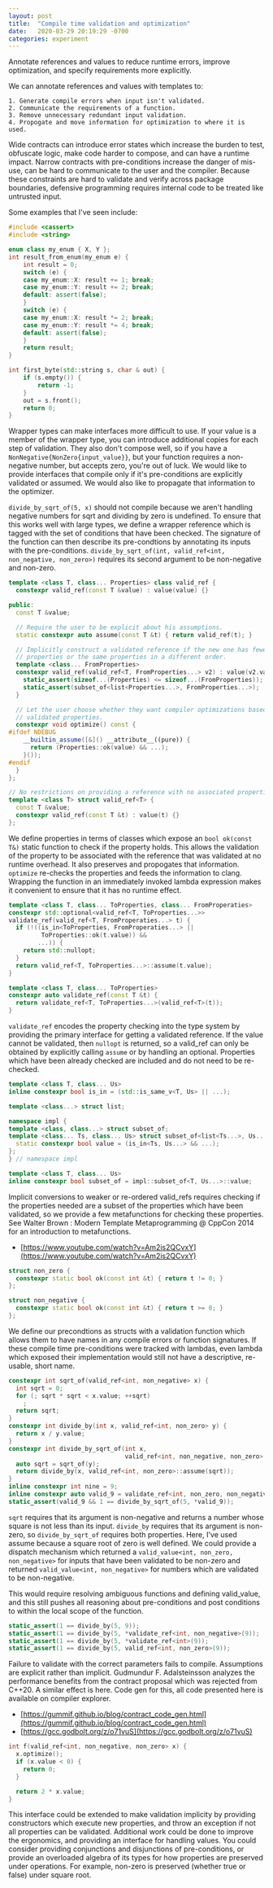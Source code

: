 ```yaml
---
layout: post
title:  "Compile time validation and optimization"
date:   2020-03-29 20:19:29 -0700
categories: experiment
---
```


Annotate references and values to reduce runtime errors, improve optimization, and specify requirements more explicitly.

We can annotate references and values with templates to:

    1. Generate compile errors when input isn't validated.
    2. Communicate the requirements of a function.
    3. Remove unnecessary redundant input validation.
    4. Propogate and move information for optimization to where it is used.

Wide contracts can introduce error states which increase the burden to test, obfuscate logic, make code harder to compose, and can have a runtime impact. Narrow contracts with pre-conditions increase the danger of mis-use, can be hard to communicate to the user and the compiler. Because these constraints are hard to validate and verify across package boundaries, defensive programming requires internal code to be treated like untrusted input.

Some examples that I've seen include:


```c++
#include <cassert>
#include <string>

enum class my_enum { X, Y };
int result_from_enum(my_enum e) {
    int result = 0;
    switch (e) {
    case my_enum::X: result += 1; break;
    case my_enum::Y: result += 2; break;
    default: assert(false);
    }
    switch (e) {
    case my_enum::X: result *= 2; break;
    case my_enum::Y: result *= 4; break;
    default: assert(false);
    }
    return result;
}

int first_byte(std::string s, char & out) {
    if (s.empty()) {
        return -1;
    }
    out = s.front();
    return 0;
}
```

Wrapper types can make interfaces more difficult to use. If your value is a member of the wrapper type, you can introduce additional copies for each step of validation. They also don't compose well, so if you have a `NonNegative{NonZero{input_value}}`, but your function requires a non-negative number, but accepts zero, you're out of luck. We would like to provide interfaces that compile only if it's pre-conditions are explicitly validated or assumed. We would also like to propagate that information to the optimizer.

`divide_by_sqrt_of(5, x)` should not compile because we aren't handling negative numbers for sqrt and dividing by zero is undefined. To ensure that this works well with large types, we define a wrapper reference which is tagged with the set of conditions that have been checked. The signature of the function can then describe its pre-condtions by annotating its inputs with the pre-conditions. `divide_by_sqrt_of(int, valid_ref<int, non_negative, non_zero>)` requires its second argument to be non-negative and non-zero.


```c++
template <class T, class... Properties> class valid_ref {
  constexpr valid_ref(const T &value) : value(value) {}

public:
  const T &value;

  // Require the user to be explicit about his assumptions.
  static constexpr auto assume(const T &t) { return valid_ref(t); }

  // Implicitly construct a validated reference if the new one has fewer
  // properties or the same properties in a different order.
  template <class... FromProperties>
  constexpr valid_ref(valid_ref<T, FromProperties...> v2) : value(v2.value) {
    static_assert(sizeof...(Properties) <= sizeof...(FromProperties));
    static_assert(subset_of<list<Properties...>, FromProperties...>);
  }

  // Let the user choose whether they want compiler optimizations based on the
  // validated properties.
  constexpr void optimize() const {
#ifdef NDEBUG
    __builtin_assume([&]() __attribute__((pure)) {
      return (Properties::ok(value) && ...);
    }());
#endif
  }
};

// No restrictions on providing a reference with no associated properties.
template <class T> struct valid_ref<T> {
  const T &value;
  constexpr valid_ref(const T &t) : value(t) {}
};
```

We define properties in terms of classes which expose an `bool ok(const T&)` static function to check if the property holds. This allows the validation of the property to be associated with the reference that was validated at no runtime overhead. It also preserves and propogates that information. `optimize` re-checks the properties and feeds the information to clang. Wrapping the function in an immediately invoked lambda expression makes it convenient to ensure that it has no runtime effect.


```c++
template <class T, class... ToProperties, class... FromProperaties>
constexpr std::optional<valid_ref<T, ToProperties...>>
validate_ref(valid_ref<T, FromProperaties...> t) {
  if (!((is_in<ToProperties, FromProperaties...> ||
         ToProperties::ok(t.value)) &&
        ...)) {
    return std::nullopt;
  }
  return valid_ref<T, ToProperties...>::assume(t.value);
}

template <class T, class... ToProperties>
constexpr auto validate_ref(const T &t) {
  return validate_ref<T, ToProperties...>(valid_ref<T>(t));
}
```

`validate_ref` encodes the property checking into the type system by providing the primary interface for getting a validated reference. If the value cannot be validated, then `nullopt` is returned, so a valid_ref can only be obtained by explicitly calling `assume` or by handling an optional. Properties which have been already checked are included and do not need to be re-checked.


```c++
template <class T, class... Us>
inline constexpr bool is_in = (std::is_same_v<T, Us> || ...);

template <class...> struct list;

namespace impl {
template <class, class...> struct subset_of;
template <class... Ts, class... Us> struct subset_of<list<Ts...>, Us...> {
  static constexpr bool value = (is_in<Ts, Us...> && ...);
};
} // namespace impl

template <class T, class... Us>
inline constexpr bool subset_of = impl::subset_of<T, Us...>::value;
```

Implicit conversions to weaker or re-ordered valid_refs requires checking if the properties needed are a subset of the properties which have been validated, so we provide a few metafunctions for checking these properties. See Walter Brown : Modern Template Metaprogramming @ CppCon 2014 for an introduction to metafunctions.

 - [https://www.youtube.com/watch?v=Am2is2QCvxY](https://www.youtube.com/watch?v=Am2is2QCvxY)


```c++
struct non_zero {
  constexpr static bool ok(const int &t) { return t != 0; }
};

struct non_negative {
  constexpr static bool ok(const int &t) { return t >= 0; }
};
```

We define our precondtions as structs with a validation function which allows them to have names in any compile errors or function signatures. If these compile time pre-conditions were tracked with lambdas, even lambda which exposed their implementation would still not have a descriptive, re-usable, short name.


```c++
constexpr int sqrt_of(valid_ref<int, non_negative> x) {
  int sqrt = 0;
  for (; sqrt * sqrt < x.value; ++sqrt)
    ;
  return sqrt;
}
constexpr int divide_by(int x, valid_ref<int, non_zero> y) {
  return x / y.value;
}
constexpr int divide_by_sqrt_of(int x,
                                valid_ref<int, non_negative, non_zero> y) {
  auto sqrt = sqrt_of(y);
  return divide_by(x, valid_ref<int, non_zero>::assume(sqrt));
}
inline constexpr int nine = 9;
inline constexpr auto valid_9 = validate_ref<int, non_zero, non_negative>(nine);
static_assert(valid_9 && 1 == divide_by_sqrt_of(5, *valid_9));
```

`sqrt` requires that its argument is non-negative and returns a number whose square is not less than its input. `divide_by` requires that its argument is non-zero, so `divide_by_sqrt_of` requires both properties. Here, I've used assume because a square root of zero is well defined. We could provide a dispatch mechanism which returned a `valid_value<int, non_zero, non_negative>` for inputs that have been validated to be non-zero and returned `valid_value<int, non_negative>` for numbers which are validated to be non-negative.

This would require resolving ambiguous functions and defining valid_value, and this still pushes all reasoning about pre-conditions and post conditions to within the local scope of the function.


```c++
static_assert(1 == divide_by(5, 9));
static_assert(1 == divide_by(5, *validate_ref<int, non_negative>(9));
static_assert(1 == divide_by(5, *validate_ref<int>(9));
static_assert(1 == divide_by(5, valid_ref<int, non_zero>(9));
```

Failure to validate with the correct parameters fails to compile. Assumptions are explicit rather than implicit. Gudmundur F. Adalsteinsson analyzes the performance benefits from the contract proposal which was rejected from C++20. A similar effect is here. Code gen for this, all code presented here is available on compiler explorer.

 - [https://gummif.github.io/blog/contract_code_gen.html](https://gummif.github.io/blog/contract_code_gen.html)
 - [https://gcc.godbolt.org/z/o71vuS](https://gcc.godbolt.org/z/o71vuS)


```c++
int f(valid_ref<int, non_negative, non_zero> x) {
  x.optimize();
  if (x.value < 0) {
    return 0;
  }

  return 2 * x.value;
}
```

This interface could be extended to make validation implicity by providing constructors which execute new properties, and throw an exception if not all properties can be validated. Additional work could be done to improve the ergonomics, and providing an interface for handling values. You could consider providing conjunctions and disjunctions of pre-conditions, or provide an overloaded algebra of its types for how properties are preserved under operations. For example, non-zero is preserved (whether true or false) under square root.
